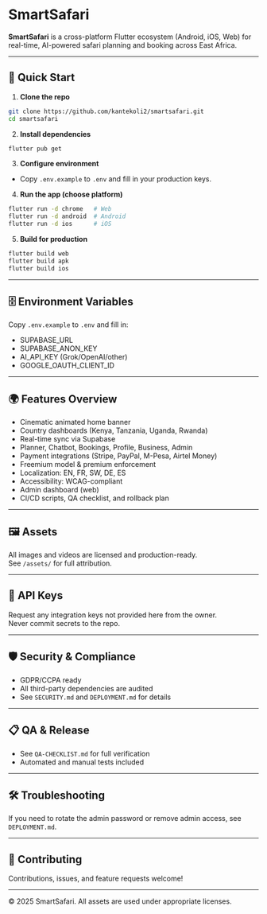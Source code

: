 # SmartSafari

**SmartSafari** is a cross-platform Flutter ecosystem (Android, iOS, Web) for real-time, AI-powered safari planning and booking across East Africa.

---

## 🚀 Quick Start

1. **Clone the repo**

```bash
git clone https://github.com/kantekoli2/smartsafari.git
cd smartsafari
```

2. **Install dependencies**

```bash
flutter pub get
```

3. **Configure environment**

- Copy `.env.example` to `.env` and fill in your production keys.

4. **Run the app (choose platform)**

```bash
flutter run -d chrome   # Web
flutter run -d android  # Android
flutter run -d ios      # iOS
```

5. **Build for production**

```bash
flutter build web
flutter build apk
flutter build ios
```

---

## 🗄️ Environment Variables

Copy `.env.example` to `.env` and fill in:

- SUPABASE_URL
- SUPABASE_ANON_KEY
- AI_API_KEY (Grok/OpenAI/other)
- GOOGLE_OAUTH_CLIENT_ID

---

## 🌍 Features Overview

- Cinematic animated home banner
- Country dashboards (Kenya, Tanzania, Uganda, Rwanda)
- Real-time sync via Supabase
- Planner, Chatbot, Bookings, Profile, Business, Admin
- Payment integrations (Stripe, PayPal, M-Pesa, Airtel Money)
- Freemium model & premium enforcement
- Localization: EN, FR, SW, DE, ES
- Accessibility: WCAG-compliant
- Admin dashboard (web)
- CI/CD scripts, QA checklist, and rollback plan

---

## 🖼️ Assets

All images and videos are licensed and production-ready.  
See `/assets/` for full attribution.

---

## 🔑 API Keys

Request any integration keys not provided here from the owner.  
Never commit secrets to the repo.

---

## 🛡️ Security & Compliance

- GDPR/CCPA ready
- All third-party dependencies are audited
- See `SECURITY.md` and `DEPLOYMENT.md` for details

---

## 📋 QA & Release

- See `QA-CHECKLIST.md` for full verification
- Automated and manual tests included

---

## 🛠️ Troubleshooting

If you need to rotate the admin password or remove admin access, see `DEPLOYMENT.md`.

---

## 🤝 Contributing

Contributions, issues, and feature requests welcome!

---

© 2025 SmartSafari. All assets are used under appropriate licenses.